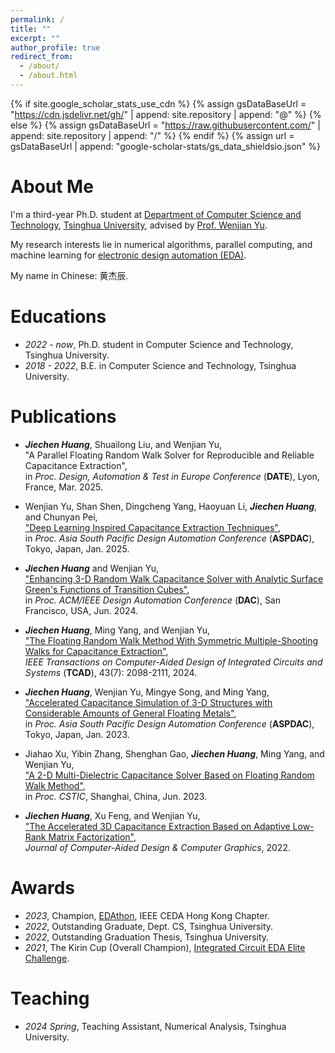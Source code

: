 ```yaml
---
permalink: /
title: ""
excerpt: ""
author_profile: true
redirect_from: 
  - /about/
  - /about.html
---
```


{% if site.google_scholar_stats_use_cdn %}
{% assign gsDataBaseUrl = "https://cdn.jsdelivr.net/gh/" | append: site.repository | append: "@" %}
{% else %}
{% assign gsDataBaseUrl = "https://raw.githubusercontent.com/" | append: site.repository | append: "/" %}
{% endif %}
{% assign url = gsDataBaseUrl | append: "google-scholar-stats/gs_data_shieldsio.json" %}

<span class='anchor' id='about-me'></span>

# About Me
I'm a third-year Ph.D. student at [Department of Computer Science and Technology](https://www.cs.tsinghua.edu.cn/), [Tsinghua University](https://www.tsinghua.edu.cn), advised by [Prof. Wenjian Yu](https://numbda.cs.tsinghua.edu.cn/index.html). 

My research interests lie in numerical algorithms, parallel computing, and machine learning for [electronic design automation (EDA)](https://en.wikipedia.org/wiki/Electronic_design_automation).

My name in Chinese: 黄杰辰.

<span class='anchor' id='educations'></span>

# Educations
- *2022 - now*, Ph.D. student in Computer Science and Technology, Tsinghua University. 
- *2018 - 2022*, B.E. in Computer Science and Technology, Tsinghua University. 

<span class='anchor' id='publications'></span>

# Publications
- ***Jiechen Huang***, Shuailong Liu, and Wenjian Yu,  
  "A Parallel Floating Random Walk Solver for Reproducible and Reliable Capacitance Extraction",  
  in *Proc. Design, Automation & Test in Europe Conference* (**DATE**), Lyon, France, Mar. 2025.

- Wenjian Yu, Shan Shen, Dingcheng Yang, Haoyuan Li, ***Jiechen Huang***, and Chunyan Pei,  
  ["Deep Learning Inspired Capacitance Extraction Techniques"](https://doi.org/10.1145/3658617.3703148),  
  in *Proc. Asia South Pacific Design Automation Conference* (**ASPDAC**), Tokyo, Japan, Jan. 2025.

- ***Jiechen Huang*** and Wenjian Yu,  
  ["Enhancing 3-D Random Walk Capacitance Solver with Analytic Surface Green's Functions of Transition Cubes"](https://doi.org/10.1145/3649329.3658263),  
  in *Proc. ACM/IEEE Design Automation Conference* (**DAC**), San Francisco, USA, Jun. 2024.

- ***Jiechen Huang***, Ming Yang, and Wenjian Yu,  
  ["The Floating Random Walk Method With Symmetric Multiple-Shooting Walks for Capacitance Extraction"](https://doi.org/10.1109/TCAD.2024.3357592),  
  *IEEE Transactions on Computer-Aided Design of Integrated Circuits and Systems* (**TCAD**), 43(7): 2098-2111, 2024.

- ***Jiechen Huang***, Wenjian Yu, Mingye Song, and Ming Yang,  
  ["Accelerated Capacitance Simulation of 3-D Structures with Considerable Amounts of General Floating Metals"](https://doi.org/10.1145/3566097.3567883),  
  in *Proc. Asia South Pacific Design Automation Conference* (**ASPDAC**), Tokyo, Japan, Jan. 2023.

- Jiahao Xu, Yibin Zhang, Shenghan Gao, ***Jiechen Huang***, Ming Yang, and Wenjian Yu,  
  ["A 2-D Multi-Dielectric Capacitance Solver Based on Floating Random Walk Method"](https://doi.org/10.1109/CSTIC58779.2023.10219380),  
  in *Proc. CSTIC*, Shanghai, China, Jun. 2023.

- ***Jiechen Huang***, Xu Feng, and Wenjian Yu,  
  ["The Accelerated 3D Capacitance Extraction Based on Adaptive Low-Rank Matrix Factorization"](https://doi.org/10.3724/SP.J.1089.2022.19452),  
  *Journal of Computer-Aided Design & Computer Graphics*, 2022.

<span class='anchor' id='awards'></span>

# Awards
- *2023*, Champion, [EDAthon](https://sites.google.com/view/ceda-hk/edathon-2023), IEEE CEDA Hong Kong Chapter.
- *2022*, Outstanding Graduate, Dept. CS, Tsinghua University.
- *2022*, Outstanding Graduation Thesis, Tsinghua University.
- *2021*, The Kirin Cup (Overall Champion), [Integrated Circuit EDA Elite Challenge](https://eda.icisc.cn).

<span class='anchor' id='teaching'></span>

# Teaching
- *2024 Spring*, Teaching Assistant, Numerical Analysis, Tsinghua University.